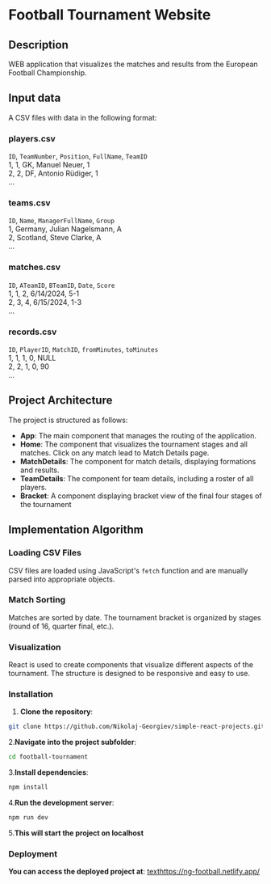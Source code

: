 # Football Tournament Website

## Description

WEB application that visualizes the matches and results
from the European Football Championship.

## Input data

A CSV files with data in the following format:

### players.csv

`ID`, `TeamNumber`, `Position`, `FullName`, `TeamID`  
1, 1, GK, Manuel Neuer, 1  
2, 2, DF, Antonio Rüdiger, 1  
...

### teams.csv

`ID`, `Name`, `ManagerFullName`, `Group`  
1, Germany, Julian Nagelsmann, A  
2, Scotland, Steve Clarke, A  
...

### matches.csv

`ID`, `ATeamID`, `BTeamID`, `Date`, `Score`  
1, 1, 2, 6/14/2024, 5-1  
2, 3, 4, 6/15/2024, 1-3  
...

### records.csv

`ID`, `PlayerID`, `MatchID`, `fromMinutes`, `toMinutes`  
1, 1, 1, 0, NULL  
2, 2, 1, 0, 90  
...

## Project Architecture

The project is structured as follows:

- **App**: The main component that manages the routing of the application.
- **Home**: The component that visualizes the tournament stages and all matches. Click on any match lead to Match Details page.
- **MatchDetails**: The component for match details, displaying formations and results.
- **TeamDetails**: The component for team details, including a roster of all players.
- **Bracket**: A component displaying bracket view of the final four stages of the tournament

## Implementation Algorithm

### Loading CSV Files

CSV files are loaded using JavaScript's `fetch` function and are manually parsed into appropriate objects.

### Match Sorting

Matches are sorted by date. The tournament bracket is organized by stages (round of 16, quarter final, etc.).

### Visualization

React is used to create components that visualize different aspects of the tournament. The structure is designed to be responsive and easy to use.

### Installation

1. **Clone the repository**:

```bash
git clone https://github.com/Nikolaj-Georgiev/simple-react-projects.git
```

2.**Navigate into the project subfolder**:

```bash
cd football-tournament
```

3.**Install dependencies**:

```bash
npm install
```

4.**Run the development server**:

```bash
npm run dev
```

5.**This will start the project on localhost**

### Deployment

**You can access the deployed project at**:
[text](https://ng-football.netlify.app/)https://ng-football.netlify.app/
